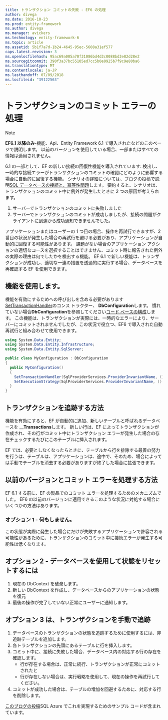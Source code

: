 ```yaml
---
title: トランザクション コミットの失敗 - EF6 の処理
author: divega
ms.date: 2016-10-23
ms.prod: entity-framework
ms.author: divega
ms.manager: avickers
ms.technology: entity-framework-6
ms.topic: article
ms.assetid: 5b1f7a7d-1b24-4645-95ec-5608a31ef577
caps.latest.revision: 3
ms.openlocfilehash: 95ac69a005a70f31086bd4d3c0088bd3e82d28e2
ms.sourcegitcommit: 390f3a37bc55105ed7cc5b0e0925b7f9c9e80ba6
ms.translationtype: MT
ms.contentlocale: ja-JP
ms.lasthandoff: 07/09/2018
ms.locfileid: "39122563"
---
```

# <a name="handling-transaction-commit-failures"></a>トランザクションのコミット エラーの処理
> [!NOTE]
> **EF6.1 以降のみ**-機能、Api、Entity Framework 6.1 で導入されたなどのこのページで説明します。 以前のバージョンを使用している場合、一部またはすべての情報は適用されません。  

6.1 の一部として、EF の新しい接続の回復性機能を導入されています: 検出し、一時的な接続エラーがトランザクションのコミットの確認にどのように影響する場合に自動的に回復する機能。 シナリオの詳細については、ブログの投稿で説明[SQL データベースの接続と、冪等性問題](http://blogs.msdn.com/b/adonet/archive/2013/03/11/sql-database-connectivity-and-the-idempotency-issue.aspx)します。  要約すると、シナリオは、トランザクションのコミット中に例外が発生したときに 2 つの原因が考えられます。  

1. サーバーでトランザクションのコミットに失敗しました
2. サーバーでトランザクションのコミットが成功しましたが、接続の問題がクライアントに到達から成功通知できませんでした。  

アプリケーションまたはユーザーの 1 つ目の場合、操作を再試行できますが、2 番目の状況が発生した場合の再試行を避ける必要があり、アプリケーションが自動的に回復する可能性があります。 課題がない場合のアプリケーション アクションの適切なコースを選択することはできません、コミット時に報告された例外の実際の理由は何でしたかを検出する機能。 EF 6.1 で新しい機能は、トランザクションが成功し、適切な一連の措置を透過的に実行する場合、データベースを再確認する EF を使用できます。  

## <a name="using-the-feature"></a>機能を使用します。  

機能を有効にするためへの呼び出しを含める必要があります[SetTransactionHandler](https://msdn.microsoft.com/library/system.data.entity.dbconfiguration.setdefaulttransactionhandler.aspx)のコンス トラクター、 **DbConfiguration**します。 慣れていない場合**DbConfiguration**を参照してください[コード ベースの構成](~/ef6/fundamentals/configuring/code-based.md)します。 この機能は、トランザクションが実際には、一時的なエラーにより、サーバーにコミットされませんでしたが、この状況で役立つ、EF6 で導入された自動再試行と組み合わせて使用できます。  

``` csharp
using System.Data.Entity;
using System.Data.Entity.Infrastructure;
using System.Data.Entity.SqlServer;

public class MyConfiguration : DbConfiguration  
{
  public MyConfiguration()  
  {  
    SetTransactionHandler(SqlProviderServices.ProviderInvariantName, () => new CommitFailureHandler());  
    SetExecutionStrategy(SqlProviderServices.ProviderInvariantName, () => new SqlAzureExecutionStrategy());  
  }  
}
```  

## <a name="how-transactions-are-tracked"></a>トランザクションを追跡する方法  

機能を有効にすると、EF が自動的に追加、新しいテーブルと呼ばれるデータベースを **__Transactions**します。 新しい行は、EF によってトランザクションが作成され、その行がコミット中にトランザクション エラーが発生した場合の存在チェックするたびにこのテーブルに挿入されます。  

EF では、必要としなくなったらときに、テーブルから行を排除する最善の努力を行うは、テーブルは、アプリケーションは、途中で、そのため、場合によっては手動でテーブルを消去する必要がありますが終了した場合に拡張できます。  

## <a name="how-to-handle-commit-failures-with-previous-versions"></a>以前のバージョンとコミット エラーを処理する方法

EF 6.1 する前に、EF の製品でのコミット エラーを処理するためのメカニズムでした。 EF6 の以前のバージョンに適用できるこのような状況に対処する場合にいくつかの方法はあります。  

### <a name="option-1---do-nothing"></a>オプション 1 - 何もしません。  

この状態が実際に発生した場合にだけが失敗するアプリケーションで許容される可能性があるために、トランザクションのコミット中に接続エラーが発生する可能性は低くなります。  

## <a name="option-2---use-the-database-to-reset-state"></a>オプション 2 - データベースを使用して状態をリセットするには  

1. 現在の DbContext を破棄します。  
2. 新しい DbContext を作成し、データベースからのアプリケーションの状態を復元  
3. 最後の操作が完了していない正常にユーザーに通知します。  

## <a name="option-3---manually-track-the-transaction"></a>オプション 3 は、トランザクションを手動で追跡  

1. データベースのトランザクションの状態を追跡するために使用するには、非追跡テーブルを追加します。  
2. 各トランザクションの先頭にあるテーブルに行を挿入します。  
3. コミット中に、接続に失敗した場合、データベース内の対応する行の存在を確認します。  
    - 行が存在する場合は、正常に続行、トランザクションが正常にコミットされたと  
    - 行が存在しない場合は、実行戦略を使用して、現在の操作を再試行してください。  
4. コミットが成功した場合は、テーブルの増加を回避するために、対応する行を削除します。  

[このブログの投稿](http://blogs.msdn.com/b/adonet/archive/2013/03/11/sql-database-connectivity-and-the-idempotency-issue.aspx)SQL Azure でこれを実現するためのサンプル コードが含まれています。  
